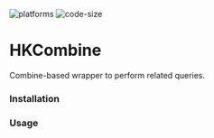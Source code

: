 ![platforms](https://img.shields.io/badge/platforms-iOS-lightgrey)
![code-size](https://img.shields.io/github/languages/code-size/javierdemartin/HKCombine?style=plastic)


# HKCombine

Combine-based wrapper to perform related queries.

### Installation

### Usage
